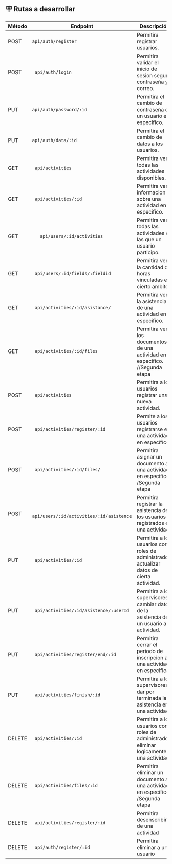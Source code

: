 ## 🪧 Rutas a desarrollar

| Método | Endpoint           | Descripción                               |
|--------|--------------------|------------------------------------------|
| POST    | ` api/auth/register   `         | Permitira registrar usuarios.|
| POST    | ` api/auth/login`     | Permitira validar el inicio de sesion segun contraseña y correo. |
| PUT   | ` api/auth/password/:id   `         | Permitira el cambio de contraseña de un usuario en especifico.|
| PUT   | ` api/auth/data/:id   `         | Permitira el cambio de datos a los usuarios.|
| GET    | ` api/activities`     | Permitira ver todas las actividades disponibles. |
| GET    | ` api/activities/:id`         | Permitira ver informacion sobre una actividad en especifico.|
| GET  | `   api/users/:id/activities`     | Permitira ver todas las actividades en las que un usuario participo. |
| GET    | ` api/users/:id/fields/:fieldid`         | Permitira ver la cantidad de horas vinculadas en cierto ambito| 
| GET    | ` api/activities/:id/asistance/`         | Permitira ver la asistencia de una actividad en especifico.|
| GET    | ` api/activities/:id/files`         | Permitira ver los documentos de una actividad en especifico. //Segunda etapa| 
| POST    | ` api/activities`     | Permitira a los usuarios registrar una nueva actividad. |
| POST   | ` api/activities/register/:id`         | Permite a los usuarios registrarse en una actividad en especifico| 
| POST    | ` api/activities/:id/files/`         | Permitira asignar un documento a una actividad en especifico. /Segunda etapa|  
| POST    | ` api/users/:id/activities/:id/asistence`         | Permitira registrar la asistencia de los usuarios registrados en una actividad|  
| PUT   | ` api/activities/:id`     | Permitira a los usuarios con roles de administrador actualizar datos de cierta actividad. |
| PUT   | ` api/activities/:id/asistence/:userId`     | Permitira a los supervisores cambiar datos de la asistencia de un usuario a la actividad. |
| PUT   | ` api/activities/register/end/:id`         | Permitira cerrar el periodo de inscripcion a una actividad en especifico| 
| PUT | ` api/activities/finish/:id`         | Permitira a los supervisores dar por terminada la asistencia en una actividad|
| DELETE    | ` api/activities/:id`     | Permitira a los usuarios con roles de administrador eliminar logicamente una actividad . |
| DELETE    | ` api/activities/files/:id`         | Permitira eliminar un documento a una actividad en especifico. /Segunda etapa|  
| DELETE    | ` api/activities/register/:id`         | Permitira desenscribirse de una actividad|  
| DELETE    | ` api/auth/register/:id`         | Permitira eliminar a un usuario|  



